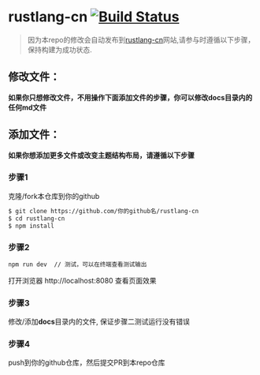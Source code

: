 # rustlang-cn [![Build Status](https://travis-ci.org/rustlang-cn/rustlang-cn.svg?branch=master)](https://travis-ci.org/rustlang-cn/rustlang-cn)

> 因为本repo的修改会自动发布到[rustlang-cn](https://rustlang-cn.org/)网站,请参与时遵循以下步骤，保持构建为成功状态.

## 修改文件：

**如果你只想修改文件，不用操作下面添加文件的步骤，你可以修改docs目录内的任何md文件**

## 添加文件：

**如果你想添加更多文件或改变主题结构布局，请遵循以下步骤**

### 步骤1

克隆/fork本仓库到你的github

```bash
$ git clone https://github.com/你的github名/rustlang-cn
$ cd rustlang-cn
$ npm install
```

### 步骤2

```bash
npm run dev  // 测试，可以在终端查看测试输出
```
打开浏览器 http://localhost:8080 查看页面效果

### 步骤3

修改/添加**docs**目录内的文件, 保证步骤二测试运行没有错误

### 步骤4

push到你的github仓库，然后提交PR到本repo仓库
